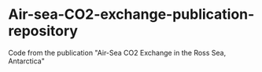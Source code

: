 # Air-sea-CO2-exchange-publication-repository
Code from the publication "Air-Sea CO2 Exchange in the Ross Sea, Antarctica"
